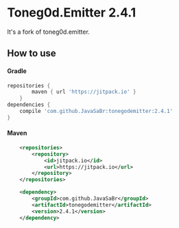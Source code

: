 # Toneg0d.Emitter 2.4.1 #

It's a fork of toneg0d.emitter.

## How to use

#### Gradle

```groovy
repositories {
        maven { url 'https://jitpack.io' }
    }
dependencies {
    compile 'com.github.JavaSaBr:tonegodemitter:2.4.1'
}
```

#### Maven

```xml
    <repositories>
        <repository>
            <id>jitpack.io</id>
            <url>https://jitpack.io</url>
        </repository>
    </repositories>

    <dependency>
        <groupId>com.github.JavaSaBr</groupId>
        <artifactId>tonegodemitter</artifactId>
        <version>2.4.1</version>
    </dependency>
```